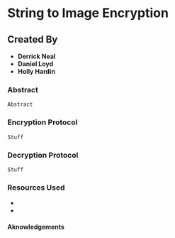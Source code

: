 # String to Image Encryption
## Created By
* **Derrick Neal** 
* **Daniel Loyd**
* **Holly Hardin**


### Abstract
```
Abstract
```
### Encryption Protocol
```
Stuff
```
### Decryption Protocol
```
Stuff
```

### Resources Used
* 
* 

#### Aknowledgements

